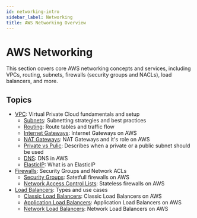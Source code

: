 ```yaml
---
id: networking-intro
sidebar_label: Networking
title: AWS Networking Overview
---
```


# AWS Networking

This section covers core AWS networking concepts and services, including VPCs, routing, subnets, firewalls (security groups and NACLs), load balancers, and more.

## Topics

- [VPC](vpc/vpc-intro): Virtual Private Cloud fundamentals and setup
    - [Subnets](vpc/subnets): Subnetting strategies and best practices
    - [Routing](vpc/routing): Route tables and traffic flow
    - [Internet Gateways](vpc/igw): Internet Gateways on AWS
    - [NAT Gateways](vpc/natgateway): NAT Gateways and it's role on AWS
    - [Private vs Pulic](vpc/privatevspublic): Describes when a private or a public subnet should be used
    - [DNS](vpc/dns): DNS in AWS
    - [ElasticIP](vpc/elasticip): What is an ElasticIP
- [Firewalls](firewalls): Security Groups and Network ACLs
    - [Security Groups](firewalls/security-groups): Satetfull firewalls on AWS
    - [Network Access Control Lists](firewalls/nacls): Stateless firewalls on AWS
- [Load Balancers](load-balancers): Types and use cases
    - [Classic Load Balancers](load-balancers/classic-load-balancer): Classic Load Balancers on AWS
    - [Application Load Balancers](load-balancers/application-load-balancer): Application Load Balancers on AWS
    - [Network Load Balancers](load-balancers/network-load-balancer): Network Load Balancers on AWS